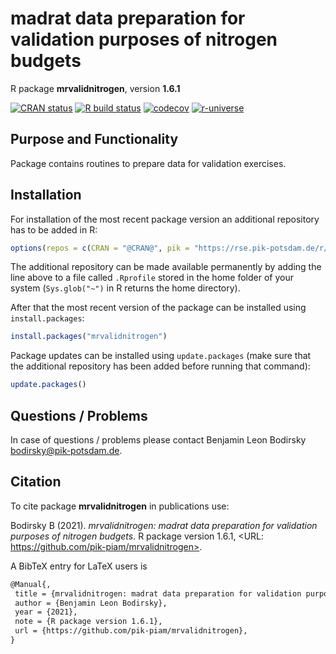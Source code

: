 # madrat data preparation for validation purposes of nitrogen budgets

R package **mrvalidnitrogen**, version **1.6.1**

[![CRAN status](https://www.r-pkg.org/badges/version/mrvalidnitrogen)](https://cran.r-project.org/package=mrvalidnitrogen)  [![R build status](https://github.com/pik-piam/mrvalidnitrogen/workflows/check/badge.svg)](https://github.com/pik-piam/mrvalidnitrogen/actions) [![codecov](https://codecov.io/gh/pik-piam/mrvalidnitrogen/branch/master/graph/badge.svg)](https://codecov.io/gh/pik-piam/mrvalidnitrogen) [![r-universe](https://pik-piam.r-universe.dev/badges/mrvalidnitrogen)](https://pik-piam.r-universe.dev/ui#builds)

## Purpose and Functionality

Package contains routines to prepare data for validation exercises.


## Installation

For installation of the most recent package version an additional repository has to be added in R:

```r
options(repos = c(CRAN = "@CRAN@", pik = "https://rse.pik-potsdam.de/r/packages"))
```
The additional repository can be made available permanently by adding the line above to a file called `.Rprofile` stored in the home folder of your system (`Sys.glob("~")` in R returns the home directory).

After that the most recent version of the package can be installed using `install.packages`:

```r 
install.packages("mrvalidnitrogen")
```

Package updates can be installed using `update.packages` (make sure that the additional repository has been added before running that command):

```r 
update.packages()
```

## Questions / Problems

In case of questions / problems please contact Benjamin Leon Bodirsky <bodirsky@pik-potsdam.de>.

## Citation

To cite package **mrvalidnitrogen** in publications use:

Bodirsky B (2021). _mrvalidnitrogen: madrat data preparation for validation purposes of nitrogen budgets_. R package version 1.6.1, <URL: https://github.com/pik-piam/mrvalidnitrogen>.

A BibTeX entry for LaTeX users is

 ```latex
@Manual{,
  title = {mrvalidnitrogen: madrat data preparation for validation purposes of nitrogen budgets},
  author = {Benjamin Leon Bodirsky},
  year = {2021},
  note = {R package version 1.6.1},
  url = {https://github.com/pik-piam/mrvalidnitrogen},
}
```
